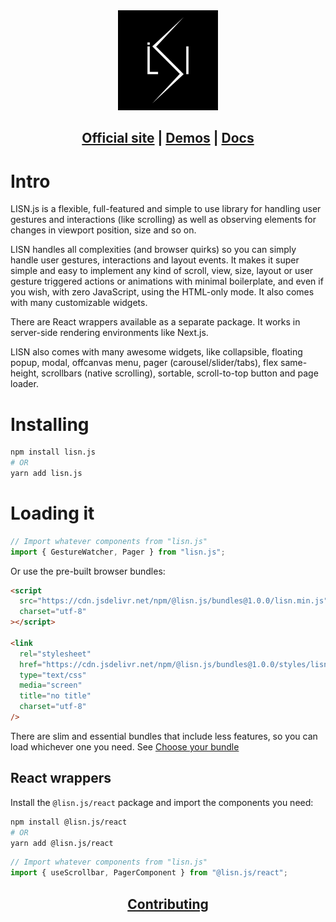 <div align="center">
  <a href="https://lisnjs.github.io/"><img src="https://raw.githubusercontent.com/lisnjs/lisn.js/master/website/LISN%20logo.png" width="160" height="160" alt="LISN.js"></a>
</div>

<h2 align="center">
 <a href="https://lisnjs.github.io/">Official site</a>&nbsp;|&nbsp;<a href="https://lisnjs.github.io/demos/">Demos</a>&nbsp;|&nbsp;<a href="https://lisnjs.github.io/docs/">Docs</a>
</h2>

# Intro

LISN.js is a flexible, full-featured and simple to use library for handling user
gestures and interactions (like scrolling) as well as observing elements for
changes in viewport position, size and so on.

LISN handles all complexities (and browser quirks) so you can simply handle user
gestures, interactions and layout events. It makes it super simple and easy to
implement any kind of scroll, view, size, layout or user gesture triggered
actions or animations with minimal boilerplate, and even if you wish, with zero
JavaScript, using the HTML-only mode. It also comes with many customizable
widgets.

There are React wrappers available as a separate package. It works in
server-side rendering environments like Next.js.

LISN also comes with many awesome widgets, like collapsible, floating popup, modal,
offcanvas menu, pager (carousel/slider/tabs), flex same-height, scrollbars
(native scrolling), sortable, scroll-to-top button and page loader.

# Installing

```bash
npm install lisn.js
# OR
yarn add lisn.js
```

# Loading it

```javascript
// Import whatever components from "lisn.js"
import { GestureWatcher, Pager } from "lisn.js";
```

Or use the pre-built browser bundles:

```html
<script
  src="https://cdn.jsdelivr.net/npm/@lisn.js/bundles@1.0.0/lisn.min.js"
  charset="utf-8"
></script>

<link
  rel="stylesheet"
  href="https://cdn.jsdelivr.net/npm/@lisn.js/bundles@1.0.0/styles/lisn.css"
  type="text/css"
  media="screen"
  title="no title"
  charset="utf-8"
/>
```

There are slim and essential bundles that include less features, so you can load
whichever one you need. See [Choose your bundle](https://lisnjs.github.io/#bundles)

## React wrappers

Install the `@lisn.js/react` package and import the components you need:

```bash
npm install @lisn.js/react
# OR
yarn add @lisn.js/react
```

```javascript
// Import whatever components from "lisn.js"
import { useScrollbar, PagerComponent } from "@lisn.js/react";
```

<h2 align="center">
 <a href="https://github.com/lisnjs/lisn.js/blob/main/CONTRIBUTING.md">Contributing</a>
</h2>

